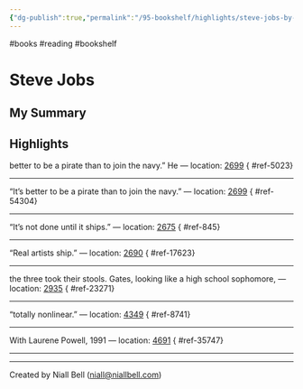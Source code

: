 ```yaml
---
{"dg-publish":true,"permalink":"/95-bookshelf/highlights/steve-jobs-by-walter-isaacson/","hide":true,"noteIcon":"","created":"2024-10-30T13:24:18.000+00:00","updated":"2024-10-30T13:46:04.000+00:00"}
---
```


#books #reading #bookshelf

# Steve Jobs
## My Summary


## Highlights

better to be a pirate than to join the navy.” He — location: [2699]()
{ #ref-5023}


---
“It’s better to be a pirate than to join the navy.” — location: [2699]()
{ #ref-54304}


---
“It’s not done until it ships.” — location: [2675]()
{ #ref-845}


---
“Real artists ship.” — location: [2690]()
{ #ref-17623}


---
the three took their stools. Gates, looking like a high school sophomore, — location: [2935]()
{ #ref-23271}


---
“totally nonlinear.” — location: [4349]()
{ #ref-8741}


---
With Laurene Powell, 1991 — location: [4691]()
{ #ref-35747}


---


---
Created by Niall Bell (niall@niallbell.com)
